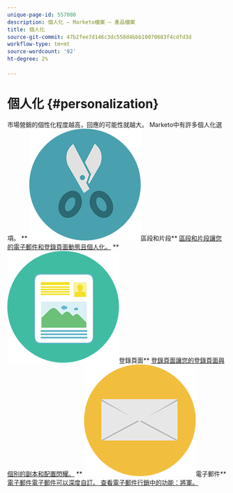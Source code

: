 ```yaml
---
unique-page-id: 557080
description: 個人化 — Marketo檔案 — 產品檔案
title: 個人化
source-git-commit: 47b2fee7d146c3dc558d4bbb10070683f4cdfd3d
workflow-type: tm+mt
source-wordcount: '92'
ht-degree: 2%

---
```



# 個人化 {#personalization}

市場營銷的個性化程度越高，回應的可能性就越大。 Marketo中有許多個人化選項。
** ![區段和片段](assets/graphic-design-tools-18.png)區段和片段** [區段和片段讓您的電子郵件和登錄頁面動態且個人化。](https://docs.marketo.com/display/DOCS/Segmentation+and+Snippets)     ** ![登錄頁面](assets/office-artboard-80.png)登錄頁面** [登錄頁面讓您的登錄頁面與個別的副本和配置閃耀。](https://docs.marketo.com/display/DOCS/Personalizing+Landing+Pages)     ** ![電子郵件](assets/office-27-1.png)電子郵件** [電子郵件電子郵件可以深度自訂。 查看電子郵件行銷中的功能：將軍。](https://docs.marketo.com/display/DOCS/General)